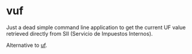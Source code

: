 # vuf

Just a dead simple command line application to get the current UF value retrieved directly from SII (Servicio de
Impuestos Internos).

Alternative to [uf](https://github.com/rvillablanca/uf).

